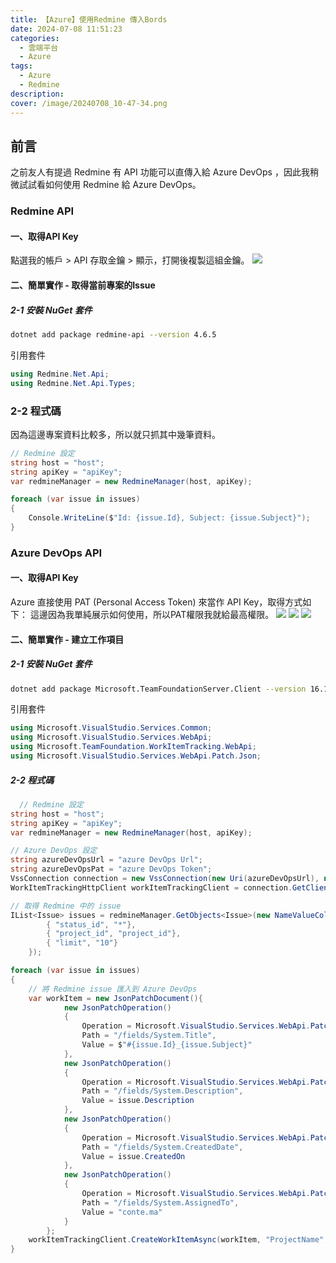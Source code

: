```yaml
---
title: 【Azure】使用Redmine 傳入Bords
date: 2024-07-08 11:51:23
categories: 
  - 雲端平台
  - Azure
tags: 
  - Azure
  - Redmine
description:
cover: /image/20240708_10-47-34.png
---
```


## 前言

之前友人有提過 Redmine 有 API 功能可以直傳入給 Azure DevOps ，因此我稍微試試看如何使用 Redmine 給 Azure DevOps。

### Redmine API

#### 一、取得API Key

點選我的帳戶 > API 存取金鑰 > 顯示，打開後複製這組金鑰。
![](/image/20240708_09-33-26.png)

#### 二、簡單實作 - 取得當前專案的Issue

##### 2-1 安裝 NuGet 套件

```bash
dotnet add package redmine-api --version 4.6.5
```

引用套件

```csharp
using Redmine.Net.Api;
using Redmine.Net.Api.Types;
```

### 2-2 程式碼

因為這邊專案資料比較多，所以就只抓其中幾筆資料。

```csharp
// Redmine 設定
string host = "host";
string apiKey = "apiKey";
var redmineManager = new RedmineManager(host, apiKey);

foreach (var issue in issues)
{
    Console.WriteLine($"Id: {issue.Id}, Subject: {issue.Subject}");
}
```

### Azure DevOps API

#### 一、取得API Key

Azure 直接使用 PAT (Personal Access Token) 來當作 API Key，取得方式如下：
這邊因為我單純展示如何使用，所以PAT權限我就給最高權限。
![](/image/20240708_09-55-15.png)
![](/image/20240708_09-55-34.png)
![](/image/20240708_09-55-50.png)

#### 二、簡單實作 - 建立工作項目
##### 2-1 安裝 NuGet 套件

```bash
dotnet add package Microsoft.TeamFoundationServer.Client --version 16.153.0
```

引用套件
```csharp
using Microsoft.VisualStudio.Services.Common;
using Microsoft.VisualStudio.Services.WebApi;
using Microsoft.TeamFoundation.WorkItemTracking.WebApi;
using Microsoft.VisualStudio.Services.WebApi.Patch.Json;
```

##### 2-2 程式碼
```csharp
  // Redmine 設定
string host = "host";
string apiKey = "apiKey";
var redmineManager = new RedmineManager(host, apiKey);

// Azure DevOps 設定
string azureDevOpsUrl = "azure DevOps Url";
string azureDevOpsPat = "azure DevOps Token";
VssConnection connection = new VssConnection(new Uri(azureDevOpsUrl), new VssBasicCredential(string.Empty, azureDevOpsPat));
WorkItemTrackingHttpClient workItemTrackingClient = connection.GetClient<WorkItemTrackingHttpClient>();

// 取得 Redmine 中的 issue
IList<Issue> issues = redmineManager.GetObjects<Issue>(new NameValueCollection(){
        { "status_id", "*"},
        { "project_id", "project_id"},
        { "limit", "10"}
    });

foreach (var issue in issues)
{
    // 將 Redmine issue 匯入到 Azure DevOps
    var workItem = new JsonPatchDocument(){
            new JsonPatchOperation()
            {
                Operation = Microsoft.VisualStudio.Services.WebApi.Patch.Operation.Add,
                Path = "/fields/System.Title",
                Value = $"#{issue.Id}_{issue.Subject}"
            },
            new JsonPatchOperation()
            {
                Operation = Microsoft.VisualStudio.Services.WebApi.Patch.Operation.Add,
                Path = "/fields/System.Description",
                Value = issue.Description
            },
            new JsonPatchOperation()
            {
                Operation = Microsoft.VisualStudio.Services.WebApi.Patch.Operation.Add,
                Path = "/fields/System.CreatedDate",
                Value = issue.CreatedOn
            },
            new JsonPatchOperation()
            {
                Operation = Microsoft.VisualStudio.Services.WebApi.Patch.Operation.Add,
                Path = "/fields/System.AssignedTo",
                Value = "conte.ma"
            }
        };
    workItemTrackingClient.CreateWorkItemAsync(workItem, "ProjectName", "Issue").Wait();
}
```
